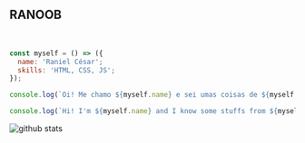 ## RANOOB

<br>

```javascript
const myself = () => ({
  name: 'Raniel César';
  skills: 'HTML, CSS, JS';
});

console.log(`Oi! Me chamo ${myself.name} e sei umas coisas de ${myself.skills}. :D`);

console.log(`Hi! I'm ${myself.name} and I know some stuffs from ${myself.skills}. :D`);
```


![github stats](https://github-readme-stats.vercel.app/api?username=ranielcsar&show_icons=true)
